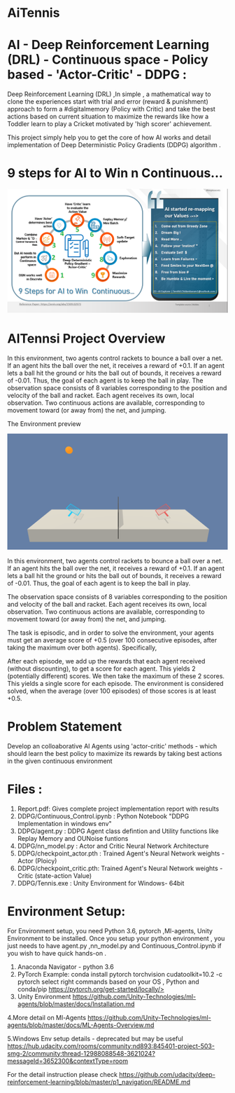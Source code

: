 # AiTennis

# AI - Deep Reinforcement Learning (DRL) - Continuous space - Policy based - 'Actor-Critic' - DDPG :
Deep Reinforcement Learning (DRL) ,In simple , a mathematical way to clone the experiences start with trial and error (reward & punishment) approach to form a #digitalmemory (Policy with Critic) and take the best actions based on current situation to maximize the rewards like how a Toddler learn to play a Cricket  motivated by 'high scorer' achievement.

This project simply help you to get the core of how AI works and detail implementation of Deep Deterministic Policy Gradients (DDPG) algorithm .


# 9 steps for AI to Win n Continuous...

<img src=images/9StepsDDPG_ActorCriticv2.png width="684">

# AITennsi Project Overview

In this environment, two agents control rackets to bounce a ball over a net. If an agent hits the ball over the net, it receives a reward of +0.1. If an agent lets a ball hit the ground or hits the ball out of bounds, it receives a reward of -0.01. Thus, the goal of each agent is to keep the ball in play.  The observation space consists of 8 variables corresponding to the position and velocity of the ball and racket. Each agent receives its own, local observation. Two continuous actions are available, corresponding to movement toward (or away from) the net, and jumping.


The Environment preview

<img src=images/tennis.png width="684">

In this environment, two agents control rackets to bounce a ball over a net. If an agent hits the ball over the net, it receives a reward of +0.1. If an agent lets a ball hit the ground or hits the ball out of bounds, it receives a reward of -0.01. Thus, the goal of each agent is to keep the ball in play.

The observation space consists of 8 variables corresponding to the position and velocity of the ball and racket. Each agent receives its own, local observation. Two continuous actions are available, corresponding to movement toward (or away from) the net, and jumping.

The task is episodic, and in order to solve the environment, your agents must get an average score of +0.5 (over 100 consecutive episodes, after taking the maximum over both agents). Specifically,

After each episode, we add up the rewards that each agent received (without discounting), to get a score for each agent. This yields 2 (potentially different) scores. We then take the maximum of these 2 scores.
This yields a single score for each episode.
The environment is considered solved, when the average (over 100 episodes) of those scores is at least +0.5.

# Problem Statement
Develop an colloaborative AI Agents using 'actor-critic' methods - which should learn the best policy to maximize its rewards by taking best actions in the given continuous environment  


# Files :

1. Report.pdf: Gives complete project implementation report with results
2. DDPG/Continuous_Control.ipynb : Python Notebook "DDPG Implementation  in windows env"
3. DDPG/agent.py : DDPG Agent class defintion and Utility functions like Replay Memory and OUNoise funtions
4. DDPG/nn_model.py : Actor and Critic Neural Network Architecture
5. DDPG/checkpoint_actor.pth : Trained Agent's Neural Network weights - Actor (Ploicy)
6. DDPG/checkpoint_critic.pth: Trained Agent's Neural Network weights - Critic (state-action Value)
7. DDPG/Tennis.exe : Unity Environment for Windows- 64bit



# Environment Setup:
For Environment setup, you need Python 3.6, pytorch ,Ml-agents, Unity Environment to be installed. Once you setup your python environment , you just needs to have agent.py ,nn_model.py and Continuous_Control.ipynb if you wish to have quick hands-on .
1. Anaconda Navigator - python 3.6
2. PyTorch 
 Example: conda install pytorch torchvision cudatoolkit=10.2 -c pytorch
 select right commands based on your OS , Python and conda/pip 
  https://pytorch.org/get-started/locally/>
3. Unity Environment 
   https://github.com/Unity-Technologies/ml-agents/blob/master/docs/Installation.md
   
4.More detail on  Ml-Agents 
   https://github.com/Unity-Technologies/ml-agents/blob/master/docs/ML-Agents-Overview.md

5.Windows Env setup details - deprecated but may be useful
  https://hub.udacity.com/rooms/community:nd893:845401-project-503-smg-2/community:thread-12988088548-3621024?messageId=3652300&contextType=room

  
For the detail instruction please check https://github.com/udacity/deep-reinforcement-learning/blob/master/p1_navigation/README.md

